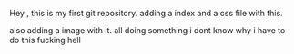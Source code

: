 Hey , this is my first git repository. 
adding a index and a css file with this.

also adding a image with it.
all doing something i dont know why i have to do this fucking hell
